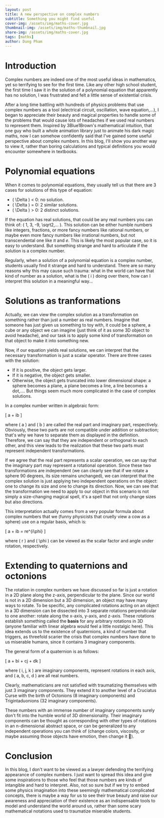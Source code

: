 ```yaml
---
layout: post
title: A new perspective on complex numbers
subtitle: Something you might find useful
cover-img: /assets/img/maths-cover.jpg
thumbnail-img: /assets/img/maths-thumbnail.jpg
share-img: /assets/img/maths-cover.jpg
tags: [maths]
author: Dung Pham
---
```

# Introduction
Complex numbers are indeed one of the most useful ideas in mathematics, yet so terrifying to see for the first time. Like any other high school student, the first time I saw it in the solution of a polynomial equation that apparently has no solution, I was frustrated and felt a little sense of existential crisis.

After a long time battling with hundreds of physics problems that use complex numbers as a tool (electrical circuit, oscillation, wave equation,...), I began to appreciate their beauty and magical properties to handle some of the problems that would cause lots of headaches if we used real numbers to represent them. Inspired by 3Blue1Brown's mathematical intuition, that one guy who built a whole animation library just to animate his dark magic maths, now I can somehow confidently said that I've gained some useful perspective about complex numbers. In this blog, I'll show you another way to view it, rather than boring calculations and typical definitions you would encounter somewhere in textbooks.

# Polynomial equations
When it comes to polynomial equations, they usually tell us that there are 3 cases for solutions of this type of equation:
- \( \Delta \) < 0: no solution.
- \( \Delta \) = 0: 2 similar solutions.
- \( \Delta \) > 0: 2 distinct solutions.

If the equation has real solutions, that could be any real numbers you can think of: \( 1, 3, -9, \sqrt2,... \). This solution can be either humble numbers like integers, fractions, or more fancy numbers like rational numbers, or maybe even more fancy numbers like irrational numbers, but not transcendental one like $\pi$ and $e$. This is likely the most popular case, so it is easy to understand. But something strange and hard to articulate if the solution is a complex number. 

Regularly, when a solution of a polynomial equation is a complex number, students usually find it strange and hard to understand. There are so many reasons why this may cause such trauma: what in the world can have that kind of number as a solution, what is the \( i \) doing over there, how can I interpret this solution in a meaningful way...

# Solutions as tranformations
Actually, we can view the complex solution as a transformation on something rather than just a number as real numbers. Imagine that someone has just given us something to toy with, it could be a sphere, a cube or any object we can imagine (just think of it as some 3D object to avoid headache), and our task is to apply some kind of transformation on that object to make it into something new.

Now, if our equation yields real solutions, we can interpret that the necessary transformation is just a scalar operator. There are three cases with the solution:
- If it is positive, the object gets larger.
- If it is negative, the object gets smaller.
- Otherwise, the object gets truncated into lower dimensional shape: a sphere becomes a plane, a plane becomes a line, a line becomes a dot,.... But things seem much more complicated in the case of complex solutions.

In a complex number written in algebraic form:

\[ a + ib \]

where \( a \) and \( b \) are called the real part and imaginary part, respectively. Obviously, these two parts are not compatible under addition or subtraction; that's why we have to separate them as displayed in the definition. Therefore, we can say that they are independent or orthogonal to each other, and this view leads to the realization that these two parts must represent independent transformations.

If we agree that the real part represents a scalar operation, we can say that the imaginary part may represent a rotational operation. Since these two transformations are independent (we can clearly see that if we rotate a sphere 90 degrees, its size remains unchanged), we can interpret that the complex solution is just applying two independent operations on the object: one to change its size and one to change its direction. Now, we can see that the transformation we need to apply to our object in this scenario is not simply a size-changing magical spell, it's a spell that not only change sizes but also directions.

This interpretation actually comes from a very popular formula about complex numbers that we (funny physicists that cruelly view a cow as a sphere) use on a regular basis, which is:

\[ a + ib = re^{i\phi} \]

where \( r \) and \( \phi \) can be viewed as the scalar factor and angle under rotation, respectively.

# Extending to quaternions and octonions
The rotation in complex numbers we have discussed so far is just a rotation in a 2D plane along the z-axis, perpendicular to the plane. Since our world is not in a 2D dimension but a 3D dimension, an object may have many ways to rotate. To be specific, any complicated rotations acting on an object in a 3D dimension can be dissected into 3 separate rotations perpendicular to one another: rotate along the x-axis, y-axis, and z-axis. These rotations establish something called the **basis** for any arbitrary rotations in 3D (anyone familiar with linear algebra would feel a little nostalgic here). This idea extends us to the existence of quaternions, a kind of number that triggers, as threefold scarier the crisis that complex numbers have done to us miserable humans, since it contains 3 imaginary components.

The general form of a quaternion is as follows:

\[ a + bi + cj + dk \]

where \( i, j, k \) are imaginary components, represent rotations in each axis, and \( a, b, c, d \) are all real numbers.

Clearly, mathematicians are not satisfied with traumatizing themselves with just 3 imaginary components. They extend it to another level of a Cruciatus Curse with the birth of Octonions (8 imaginary components) and Trigintaduonions (32 imaginary components).

These numbers with an immense number of imaginary components surely don't fit into the humble world of 3D dimensionality. Their imaginary components can be thought as corresponding with other types of rotations in an n-dimensional abstract space, or can be generalized to any independent operations you can think of (change colors, viscosity, or maybe assuming those objects have emotion, then change it 👑).

# Conclusion

In this blog, I don't want to be viewed as a lawyer defending the terrifying appearance of complex numbers. I just want to spread this idea and give some inspirations to those who feel that those numbers are kinds of intangible and hard to interpret. Also, not so sure but if we try to embed some physics imagination into these seemingly mathematical complicated concepts, there is maybe a way for us to see their true beauty and raise our awareness and appreciation of their existence as an indispensable tools to model and understand the world around us, rather than some scary mathematical notations used to traumatize miserable students.
